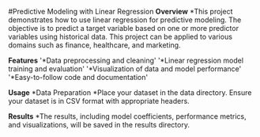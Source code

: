 #Predictive Modeling with Linear Regression
**Overview**
*This project demonstrates how to use linear regression for predictive modeling. The objective is to predict a target variable based on one or more predictor variables using historical data. This project can be applied to various domains such as finance, healthcare, and marketing.

**Features**
'*Data preprocessing and cleaning'
'*Linear regression model training and evaluation'
'*Visualization of data and model performance'
'*Easy-to-follow code and documentation'

**Usage**
*Data Preparation
*Place your dataset in the data directory. Ensure your dataset is in CSV format with appropriate headers.

**Results**
*The results, including model coefficients, performance metrics, and visualizations, will be saved in the results directory.
